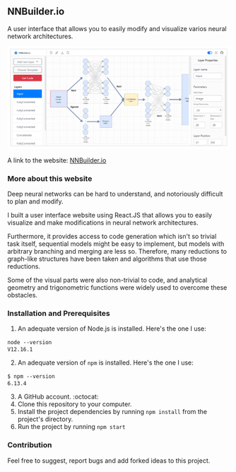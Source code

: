 ## NNBuilder.io

A user interface that allows you to easily modify and visualize varios neural network architectures.

<p align="center">
	<a title="Click to watch a demo" href="https://nnbuilder.io"><img src="demo.png" width="740" /></a>
</p>

A link to the website: [NNBuilder.io](https://nnbuilder.io)

### More about this website

Deep neural networks can be hard to understand, and notoriously difficult to plan and modify.

I built a user interface website using React.JS that allows you to easily visualize and make modifications in neural network architectures.

Furthermore, it provides access to code generation which isn't so trivial task itself, sequential models might be easy to implement, but models with arbitrary branching and merging are less so. Therefore, many reductions to graph-like structures have been taken and algorithms that use those reductions.

Some of the visual parts were also non-trivial to code, and analytical geometry and trigonometric functions were widely used to overcome these obstacles.

### Installation and Prerequisites

1. An adequate version of Node.js is installed. Here's the one I use:
```
node --version
V12.16.1
```

2. An adequate version of `npm` is installed. Here's the one I use:
```
$ npm --version
6.13.4
```

3. A GitHub account. :octocat:
4. Clone this repository to your computer.
5. Install the project dependencies by running `npm install` from the project's directory.
6. Run the project by running `npm start`

### Contribution
Feel free to suggest, report bugs and add forked ideas to this project.
